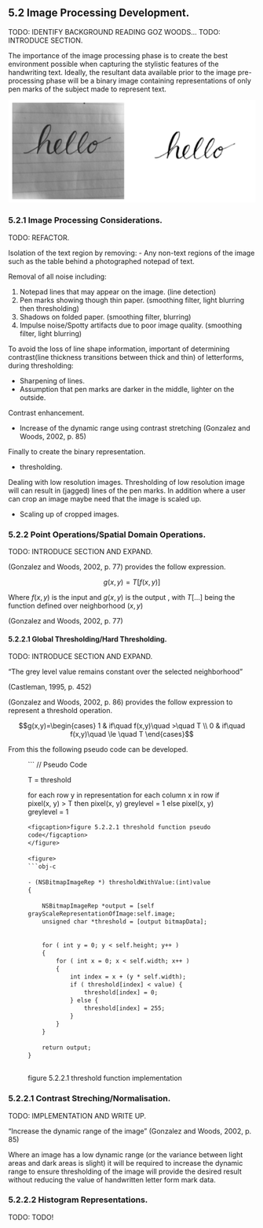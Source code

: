 
## 5.2 Image Processing Development.

<div class="hide">
    TODO: IDENTIFY BACKGROUND READING GOZ WOODS...
    TODO: INTRODUCE SECTION.
</div>


The importance of the image processing phase is to create the best environment possible when capturing the stylistic features of the handwriting text. Ideally, the resultant data available prior to the image pre-processing phase will be a binary image containing representations of only pen marks of the subject made to represent text.

![figure 5.2 Original image and desired output from preprocessing ](../-img/5.2.desired-output.png)


### 5.2.1 Image Processing Considerations.

<div class="hide">
    TODO: REFACTOR.
</div>

Isolation of the text region by removing: - Any non-text regions of the image such as the table behind a photographed notepad of text.

Removal of all noise including: 
1. Notepad lines that may appear on the image. (line detection) 
2. Pen marks showing though thin paper. (smoothing filter, light blurring then thresholding) 
3. Shadows on folded paper. (smoothing filter, blurring) 
4. Impulse noise/Spotty artifacts due to poor image quality. (smoothing filter, light blurring)

To avoid the loss of line shape information, important of determining contrast(line thickness transitions between thick and thin) of letterforms, during thresholding: 
- Sharpening of lines. 
- Assumption that pen marks are darker in the middle, lighter on the outside. 

Contrast enhancement. 
- Increase of the dynamic range using contrast stretching (Gonzalez and Woods, 2002, p. 85)

Finally to create the binary representation. 
- thresholding.

Dealing with low resolution images. Thresholding of low resolution image will can result in (jagged) lines of the pen marks. In addition where a user can crop an image maybe need that the image is scaled up. 
- Scaling up of cropped images.


### 5.2.2 Point Operations/Spatial Domain Operations.

<div class="hide">
TODO: INTRODUCE SECTION AND EXPAND.
</div>

(Gonzalez and Woods, 2002, p. 77) provides the follow expression.

$$g(x,y) = T[f(x,y)]$$

Where $f(x,y)$ is the input and $g(x,y)$ is the output , with $T[...]$ being the function defined over neighborhood $(x,y)$

(Gonzalez and Woods, 2002, p. 77)

#### 5.2.2.1 Global Thresholding/Hard Thresholding.

<div class="hide">
    TODO: INTRODUCE SECTION AND EXPAND.
</div>

“The grey level value remains constant over the selected neighborhood”

(Castleman, 1995, p. 452)

(Gonzalez and Woods, 2002, p. 86) provides the follow expression to represent a threshold operation.

$$g(x,y)=\begin{cases} 1 & if\quad f(x,y)\quad >\quad T \\ 0 & if\quad f(x,y)\quad \le \quad T \end{cases}$$

From this the following pseudo code can be developed.

<figure>
```
// Pseudo Code

T = threshold

for each row y in representation
    for each column x in row
    if pixel(x, y) > T then
        pixel(x, y) greylevel = 1
    else 
        pixel(x, y) greylevel = 1


```
<figcaption>figure 5.2.2.1 threshold function pseudo code</figcaption>  
</figure>

<figure>
```obj-c

- (NSBitmapImageRep *) thresholdWithValue:(int)value
{
    
    NSBitmapImageRep *output = [self grayScaleRepresentationOfImage:self.image;
    unsigned char *threshold = [output bitmapData];
    
    
    for ( int y = 0; y < self.height; y++ )
    {
        for ( int x = 0; x < self.width; x++ )
        {
            int index = x + (y * self.width);
            if ( threshold[index] < value) {
                threshold[index] = 0;
            } else {
                threshold[index] = 255;
            }
        }
    }
    
    return output;
}


```
<figcaption>figure 5.2.2.1 threshold function implementation</figcaption>
</figure>


### 5.2.2.1 Contrast Streching/Normalisation.

<div class="hide">
    TODO: IMPLEMENTATION AND WRITE UP.    
</div>

“Increase the dynamic range of the image” 
(Gonzalez and Woods, 2002, p. 85) 

Where an image has a low dynamic range (or the variance between light areas and dark areas is slight) it will be required to increase the dynamic range to ensure thresholding of the image will provide the desired result without reducing the value of handwritten letter form mark data.

### 5.2.2.2 Histogram Representations.

<div class="hide">
    TODO: TODO!
</div>



